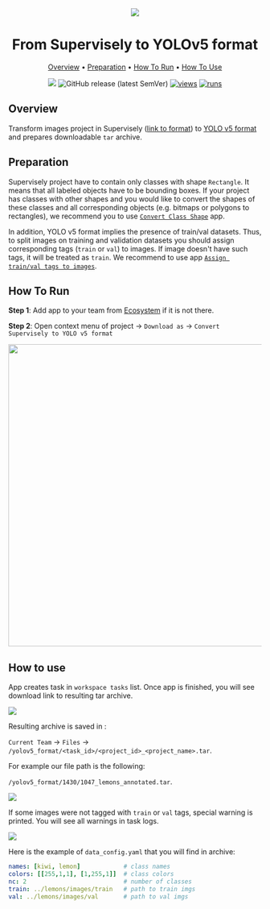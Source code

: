 <div align="center" markdown>
<img src="https://i.imgur.com/UeObs7R.png"/>

# From Supervisely to YOLOv5 format


<p align="center">
  <a href="#Overview">Overview</a> •
  <a href="#Preparation">Preparation</a> •
  <a href="#How-To-Run">How To Run</a> •
  <a href="#How-To-Use">How To Use</a>
</p>

[![](https://img.shields.io/badge/slack-chat-green.svg?logo=slack)](https://supervise.ly/slack)
![GitHub release (latest SemVer)](https://img.shields.io/github/v/release/supervisely-ecosystem/convert-supervisely-to-yolov5-format)
[![views](https://app.supervise.ly/img/badges/views/supervisely-ecosystem/convert-supervisely-to-yolov5-format.png)](https://supervise.ly)
[![runs](https://app.supervise.ly/img/badges/runs/supervisely-ecosystem/convert-supervisely-to-yolov5-format.png)](https://supervise.ly)

</div>

## Overview

Transform images project in Supervisely ([link to format](https://docs.supervise.ly/data-organization/00_ann_format_navi)) to [YOLO v5 format](https://github.com/ultralytics/yolov5/wiki/Train-Custom-Data) and prepares downloadable `tar` archive.


## Preparation

Supervisely project have to contain only classes with shape `Rectangle`. It means that all labeled objects have to be bounding boxes. If your project has classes with other shapes and you would like to convert the shapes of these classes and all corresponding objects (e.g. bitmaps or polygons to rectangles), we recommend you to use [`Convert Class Shape`](https://ecosystem.supervise.ly/apps/convert-class-shape) app. 

In addition, YOLO v5 format implies the presence of train/val datasets. Thus, to split images on training and validation datasets you should assign  corresponding tags (`train` or `val`) to images. If image doesn't have such tags, it will be treated as `train`. We recommend to use app [`Assign train/val tags to images`](https://ecosystem.supervise.ly/apps/tag-train-val-test). 


## How To Run 
**Step 1**: Add app to your team from [Ecosystem](https://ecosystem.supervise.ly/apps/convert-supervisely-to-yolov5-format) if it is not there.

**Step 2**: Open context menu of project -> `Download as` -> `Convert Supervisely to YOLO v5 format` 

<img src="https://i.imgur.com/bOUC5WH.png" width="600px"/>


## How to use

App creates task in `workspace tasks` list. Once app is finished, you will see download link to resulting tar archive. 

<img src="https://i.imgur.com/kXnmshv.png"/>

Resulting archive is saved in : 

`Current Team` -> `Files` -> `/yolov5_format/<task_id>/<project_id>_<project_name>.tar`. 

For example our file path is the following: 

`/yolov5_format/1430/1047_lemons_annotated.tar`.

<img src="https://i.imgur.com/hGrAyY0.png"/>

If some images were not tagged with `train` or `val` tags, special warning is printed. You will see all warnings in task logs.

<img src="https://i.imgur.com/O5tshZQ.png"/>


Here is the example of `data_config.yaml` that you will find in archive:


```yaml
names: [kiwi, lemon]            # class names
colors: [[255,1,1], [1,255,1]]  # class colors
nc: 2                           # number of classes
train: ../lemons/images/train   # path to train imgs
val: ../lemons/images/val       # path to val imgs
```
